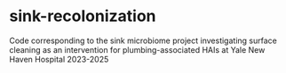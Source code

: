 # sink-recolonization
Code corresponding to the sink microbiome project investigating surface cleaning as an intervention for plumbing-associated HAIs at Yale New Haven Hospital 2023-2025
